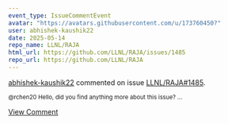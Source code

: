 ```yaml
---
event_type: IssueCommentEvent
avatar: "https://avatars.githubusercontent.com/u/173760450?"
user: abhishek-kaushik22
date: 2025-05-14
repo_name: LLNL/RAJA
html_url: https://github.com/LLNL/RAJA/issues/1485
repo_url: https://github.com/LLNL/RAJA
---
```


<a href='https://github.com/abhishek-kaushik22' target='_blank'>abhishek-kaushik22</a> commented on issue <a href='https://github.com/LLNL/RAJA/issues/1485' target='_blank'>LLNL/RAJA#1485</a>.

<small>@rchen20 Hello, did you find anything more about this issue? ...</small>

<a href='https://github.com/LLNL/RAJA/issues/1485' target='_blank'>View Comment</a>